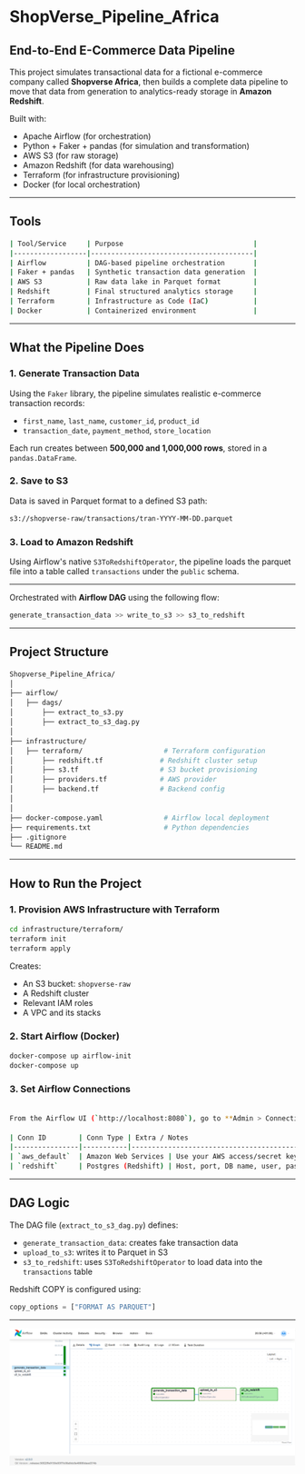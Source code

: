 # ShopVerse_Pipeline_Africa

## End-to-End E-Commerce Data Pipeline

This project simulates transactional data for a fictional e-commerce company called **Shopverse Africa**, then builds a complete data pipeline to move that data from generation to analytics-ready storage in **Amazon Redshift**.

Built with:

- Apache Airflow (for orchestration)
- Python + Faker + pandas (for simulation and transformation)
- AWS S3 (for raw storage)
- Amazon Redshift (for data warehousing)
- Terraform (for infrastructure provisioning)
- Docker (for local orchestration)

---

## Tools

```bash
| Tool/Service     | Purpose                                |
|------------------|----------------------------------------|
| Airflow          | DAG-based pipeline orchestration       |
| Faker + pandas   | Synthetic transaction data generation  |
| AWS S3           | Raw data lake in Parquet format        |
| Redshift         | Final structured analytics storage     |
| Terraform        | Infrastructure as Code (IaC)           |
| Docker           | Containerized environment              |
```
---

## What the Pipeline Does

### 1. **Generate Transaction Data**
Using the `Faker` library, the pipeline simulates realistic e-commerce transaction records:

- `first_name`, `last_name`, `customer_id`, `product_id`
- `transaction_date`, `payment_method`, `store_location`

Each run creates between **500,000 and 1,000,000 rows**, stored in a `pandas.DataFrame`.

### 2. **Save to S3**
Data is saved in Parquet format to a defined S3 path:
```bash
s3://shopverse-raw/transactions/tran-YYYY-MM-DD.parquet
```

### 3. **Load to Amazon Redshift**
Using Airflow's native `S3ToRedshiftOperator`, the pipeline loads the parquet file into a table called `transactions` under the `public` schema.

---

Orchestrated with **Airflow DAG** using the following flow:

```python
generate_transaction_data >> write_to_s3 >> s3_to_redshift
```

---

## Project Structure

```bash
Shopverse_Pipeline_Africa/
│
├── airflow/
│   ├── dags/               
│       ├── extract_to_s3.py     
│       ├── extract_to_s3_dag.py   
│
├── infrastructure/
│   ├── terraform/                    # Terraform configuration
│       ├── redshift.tf              # Redshift cluster setup
│       ├── s3.tf                    # S3 bucket provisioning
│       ├── providers.tf             # AWS provider
│       ├── backend.tf               # Backend config
│     
│
├── docker-compose.yaml               # Airflow local deployment
├── requirements.txt                  # Python dependencies
├── .gitignore
└── README.md
```

---

## How to Run the Project

### 1. **Provision AWS Infrastructure with Terraform**

```bash
cd infrastructure/terraform/
terraform init
terraform apply
```

Creates:
- An S3 bucket: `shopverse-raw`
- A Redshift cluster
- Relevant IAM roles
- A VPC and its stacks

### 2. **Start Airflow (Docker)**

```bash
docker-compose up airflow-init
docker-compose up
```

### 3. **Set Airflow Connections**
```bash

From the Airflow UI (`http://localhost:8080`), go to **Admin > Connections** and add:

| Conn ID        | Conn Type | Extra / Notes                                  |
|----------------|-----------|------------------------------------------------|
| `aws_default`  | Amazon Web Services | Use your AWS access/secret key       |
| `redshift`     | Postgres (Redshift) | Host, port, DB name, user, password  |
```
---

## DAG Logic

The DAG file (`extract_to_s3_dag.py`) defines:

- `generate_transaction_data`: creates fake transaction data
- `upload_to_s3`: writes it to Parquet in S3
- `s3_to_redshift`: uses `S3ToRedshiftOperator` to load data into the `transactions` table

Redshift COPY is configured using:
```python
copy_options = ["FORMAT AS PARQUET"]
```

---

![Airflow DAG](screenshots/airflow_dag.png)
